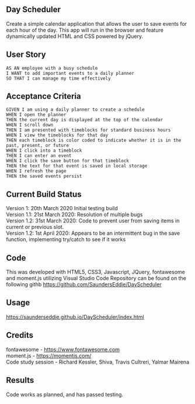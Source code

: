 ## Day Scheduler

Create a simple calendar application that allows the user to save events for each hour of the day. This app will run in the browser and feature dynamically updated HTML and CSS powered by jQuery.

## User Story

```
AS AN employee with a busy schedule
I WANT to add important events to a daily planner
SO THAT I can manage my time effectively
```

## Acceptance Criteria

```
GIVEN I am using a daily planner to create a schedule
WHEN I open the planner
THEN the current day is displayed at the top of the calendar
WHEN I scroll down
THEN I am presented with timeblocks for standard business hours
WHEN I view the timeblocks for that day
THEN each timeblock is color coded to indicate whether it is in the past, present, or future
WHEN I click into a timeblock
THEN I can enter an event
WHEN I click the save button for that timeblock
THEN the text for that event is saved in local storage
WHEN I refresh the page
THEN the saved events persist
```

## Current Build Status
Version 1: 20th March 2020 Initial testing build<br/>
Version 1.1: 21st March 2020: Resolution of multiple bugs<br/>
Version 1.2: 31st March 2020: Code to prevent user from saving items in current or previous slot.<br/>
Version 1.2: 1st April 2020: Appears to be an intermittent bug in the save function, implementing try/catch to see if it works <br/>

## Code
This was developed with HTML5, CSS3, Javascript, JQuery, fontawesome and moment.js utilizing Visual Studio Code
Repository can be found on the following githb
https://github.com/SaundersEddie/DayScheduler

## Usage
https://saunderseddie.github.io/DayScheduler/index.html

## Credits
fontawesome - https://www.fontawesome.com <br/>
moment.js - https://momentjs.com/ <br/>
Code study session - Richard Kessler, Shiva, Travis Cultreri, Yalmar Mairena

## Results
Code works as planned, and has passed testing.
